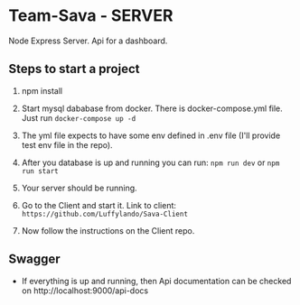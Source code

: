 # Team-Sava - SERVER

Node Express Server. Api for a dashboard.

## Steps to start a project

1. npm install
2. Start mysql dababase from docker. There is docker-compose.yml file. Just run `docker-compose up -d`
3. The yml file expects to have some env defined in .env file (I'll provide test env file in the repo).
4. After you database is up and running you can run: `npm run dev` or `npm run start`
5. Your server should be running.
6. Go to the Client and start it. Link to client: `https://github.com/Luffylando/Sava-Client`

7. Now follow the instructions on the Client repo.


## Swagger
* If everything is up and running, then Api documentation can be checked on http://localhost:9000/api-docs
